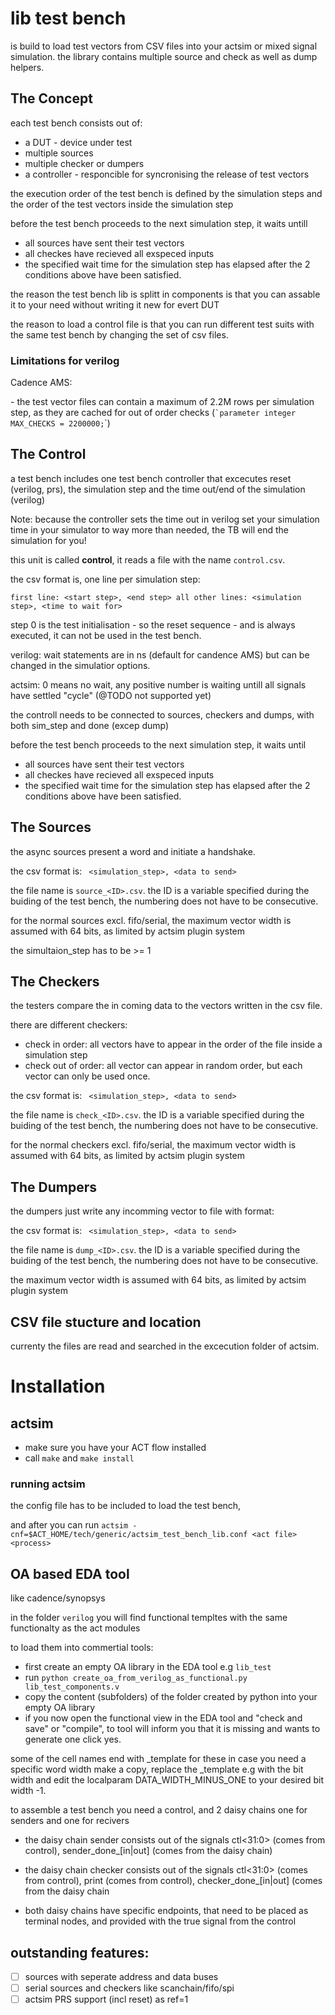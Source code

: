 # lib test bench

is build to load test vectors from CSV files into your actsim or mixed signal simulation.
the library contains multiple source and check as well as dump helpers.

## The Concept

each test bench consists out of:

-   a DUT - device under test
-   multiple sources
-   multiple checker or dumpers
-   a controller - responcible for syncronising the release of test vectors

the execution order of the test bench is defined by the simulation steps and the order of the test vectors inside the simulation step

before the test bench proceeds to the next simulation step, it waits untill
- all sources have sent their test vectors
- all checkes have recieved all exspeced inputs
- the specified wait time for the simulation step has elapsed after the 2 conditions above have been satisfied.


the reason the test bench lib is splitt in components is that you can assable it to your need without writing it new for evert DUT

the reason to  load a control file is that you can run different test suits with the same test
bench by changing the set of csv files.

### Limitations for verilog 
Cadence AMS:

\- the test vector files can contain a maximum of 2.2M rows per simulation step, as they are cached for out of order checks
(`` `parameter integer MAX_CHECKS = 2200000; ``\`)

## The Control

a test bench includes one test bench controller that excecutes reset (verilog, prs), the
simulation step and the time out/end of the simulation (verilog)

Note: 
because the controller sets the time out in verilog set your simulation time in your simulator to way more than needed, the TB will end the simulation for you!

this unit is called **control**, it reads a file with the name `control.csv`.

the csv format is, one line per simulation step:

``` 
first line: <start step>, <end step> all other lines: <simulation step>, <time to wait for> 
```

step 0 is the test initialisation - so the reset sequence - and is always
executed, it can not be used in the test bench.

verilog: wait statements are in ns (default for candence AMS) but can be changed in the simulatior options.

actsim: 0 means no wait, any positive number is waiting untill all signals have settled "cycle" (@TODO not supported yet)

the controll needs to be connected to sources, checkers and dumps, with both sim_step and done (excep dump)

before the test bench proceeds to the next simulation step, it waits until
- all sources have sent their test vectors
- all checkes have recieved all exspeced inputs
- the specified wait time for the simulation step has elapsed after the 2 conditions above have been satisfied.

## The Sources

the async sources present a word and initiate a handshake.

the csv format is: ``` <simulation_step>, <data to send>```

the file name is `source_<ID>.csv`. the ID is a variable specified during the buiding of the test bench, the numbering does not have to be consecutive.

for the normal sources excl. fifo/serial, the maximum vector width is assumed with 64 bits, as limited by actsim plugin system

the simultaion_step has to be >= 1

## The Checkers

the testers compare the in coming data to the vectors written in the csv
file.


there are different checkers:

- check in order: all vectors have to appear in the order of the file inside a simulation step
- check out of order: all vector can appear in random order, but each vector can only be used once.

the csv format is: ``` <simulation_step>, <data to send>```

the file name is `check_<ID>.csv`. the ID is a variable specified during the buiding of the test bench, the numbering does not have to be consecutive.

for the normal checkers excl. fifo/serial, the maximum vector width is assumed with 64 bits, as limited by actsim plugin system

## The Dumpers

the dumpers just write any incomming vector to file with format:

the csv format is: ``` <simulation_step>, <data to send>```

the file name is `dump_<ID>.csv`. the ID is a variable specified during the buiding of the test bench, the numbering does not have to be consecutive.

the maximum vector width is assumed with 64 bits, as limited by actsim plugin system

## CSV file stucture and location

currenty the files are read and searched in the excecution folder of actsim.

# Installation
## actsim
- make sure you have your ACT flow installed 
- call `make` and `make install`

### running actsim 

the config file has to be included to load the test bench,

and after you can run ``` actsim -cnf=$ACT_HOME/tech/generic/actsim_test_bench_lib.conf <act file> <process> ```

## OA based EDA tool

like cadence/synopsys

in the folder `verilog` you will find functional templtes with the same functionalty as the act modules

to load them into commertial tools:
- first create an empty OA library in the EDA tool e.g `lib_test`
- run `python create_oa_from_verilog_as_functional.py lib_test_components.v`
- copy the content (subfolders) of the folder created by python into your empty OA library
- if you now open the functional view in the EDA tool and "check and save" or "compile", to tool will inform you that it is missing and wants to generate one click yes.

some of the cell names end with _template for these in case you need a specific word width make a copy, replace the _template e.g with the bit width and edit the localparam DATA_WIDTH_MINUS_ONE to your desired bit width -1.

to assemble a test bench you need a control, and 2 daisy chains one for senders and one for recivers
- the daisy chain sender consists out of the signals ctl<31:0> (comes from control), sender_done_[in|out] (comes from the daisy chain)
- the daisy chain checker consists out of the signals ctl<31:0> (comes from control), print (comes from control), checker_done_[in|out] (comes from the daisy chain

- both daisy chains have specific endpoints, that need to be placed as terminal nodes, and provided with the true signal from the control

## outstanding features:

 - [ ] sources with seperate address and data buses
 - [ ] serial sources and checkers like scanchain/fifo/spi
 - [ ] actsim PRS support (incl reset) as ref=1
